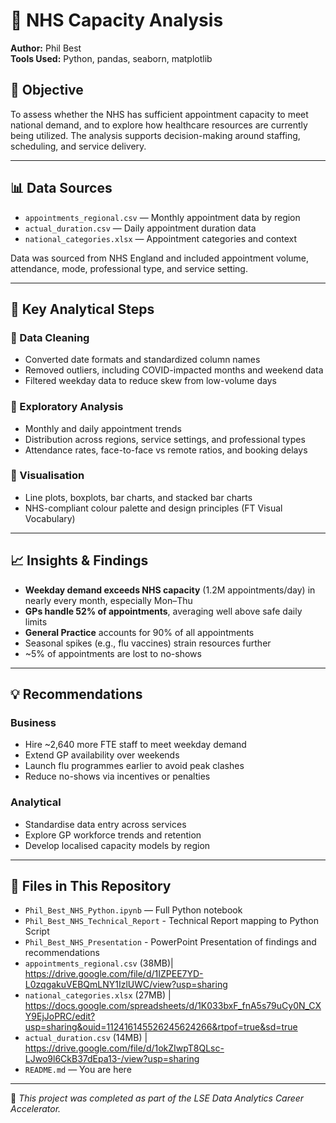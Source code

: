 # 🏥 NHS Capacity Analysis

**Author:** Phil Best  
**Tools Used:** Python, pandas, seaborn, matplotlib

## 🎯 Objective

To assess whether the NHS has sufficient appointment capacity to meet national demand, and to explore how healthcare resources are currently being utilized. The analysis supports decision-making around staffing, scheduling, and service delivery.

---

## 📊 Data Sources

- `appointments_regional.csv` — Monthly appointment data by region
- `actual_duration.csv` — Daily appointment duration data
- `national_categories.xlsx` — Appointment categories and context

Data was sourced from NHS England and included appointment volume, attendance, mode, professional type, and service setting.

---

## 🔎 Key Analytical Steps

### 🔹 Data Cleaning
- Converted date formats and standardized column names
- Removed outliers, including COVID-impacted months and weekend data
- Filtered weekday data to reduce skew from low-volume days

### 🔹 Exploratory Analysis
- Monthly and daily appointment trends
- Distribution across regions, service settings, and professional types
- Attendance rates, face-to-face vs remote ratios, and booking delays

### 🔹 Visualisation
- Line plots, boxplots, bar charts, and stacked bar charts
- NHS-compliant colour palette and design principles (FT Visual Vocabulary)

---

## 📈 Insights & Findings

- **Weekday demand exceeds NHS capacity** (1.2M appointments/day) in nearly every month, especially Mon–Thu
- **GPs handle 52% of appointments**, averaging well above safe daily limits
- **General Practice** accounts for 90% of all appointments
- Seasonal spikes (e.g., flu vaccines) strain resources further
- ~5% of appointments are lost to no-shows

---

## 💡 Recommendations

### Business
- Hire ~2,640 more FTE staff to meet weekday demand
- Extend GP availability over weekends
- Launch flu programmes earlier to avoid peak clashes
- Reduce no-shows via incentives or penalties

### Analytical
- Standardise data entry across services
- Explore GP workforce trends and retention
- Develop localised capacity models by region

---

## 📂 Files in This Repository

- `Phil_Best_NHS_Python.ipynb` — Full Python notebook
- `Phil_Best_NHS_Technical_Report` - Technical Report mapping to Python Script
- `Phil_Best_NHS_Presentation` - PowerPoint Presentation of findings and recommendations
- `appointments_regional.csv` (38MB)| https://drive.google.com/file/d/1IZPEE7YD-L0zqgakuVEBQmLNY1IzlUWC/view?usp=sharing
- `national_categories.xlsx` (27MB) | https://docs.google.com/spreadsheets/d/1K033bxF_fnA5s79uCy0N_CXY9EjJoPRC/edit?usp=sharing&ouid=112416145526245624266&rtpof=true&sd=true
- `actual_duration.csv` (14MB) | https://drive.google.com/file/d/1okZIwpT8QLsc-LJwo9l6CkB37dEpa13-/view?usp=sharing
- `README.md` — You are here

---

📌 *This project was completed as part of the LSE Data Analytics Career Accelerator.*
